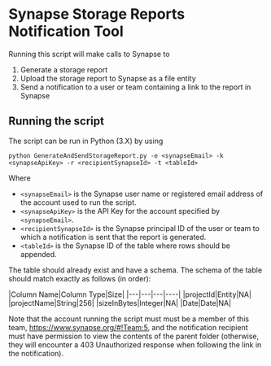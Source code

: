 # Synapse Storage Reports Notification Tool

Running this script will make calls to Synapse to

1. Generate a storage report
2. Upload the storage report to Synapse as a file entity
3. Send a notification to a user or team containing a link to the report in Synapse

## Running the script

The script can be run in Python (3.X) by using

`python GenerateAndSendStorageReport.py -e <synapseEmail> -k <synapseApiKey> -r <recipientSynapseId> -t <tableId>`

Where

* `<synapseEmail>` is the Synapse user name or registered email address of the account used to run the script.
* `<synapseApiKey>` is the API Key for the account specified by `<synapseEmail>`.
* `<recipientSynapseId>` is the Synapse principal ID of the user or team to which a notification is sent that the report is generated.
* `<tableId>` is the Synapse ID of the table where rows should be appended.

The table should already exist and have a schema. The schema of the table should match exactly as follows (in order):

|Column Name|Column Type|Size|
|---|---|---|----|
|projectId|Entity|NA|
|projectName|String|256|
|sizeInBytes|Integer|NA|
|Date|Date|NA|

Note that the account running the script must must be a member of this team, https://www.synapse.org/#!Team:5, and the notification recipient must have permission to view the contents of the parent folder (otherwise, they will encounter a 403 Unauthorized response when following the link in the notification).
